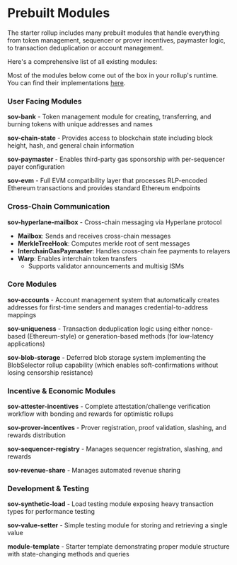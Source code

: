 # Prebuilt Modules

The starter rollup includes many prebuilt modules that handle everything 
from token management, sequencer or prover incentives, paymaster logic, 
to transaction deduplication or account management. 

Here's a comprehensive list of all existing modules: 

Most of the modules below come out of the box in your rollup's runtime. You can find their implementations [here](fix-link).

### User Facing Modules

**sov-bank** - Token management module for
creating, transferring, and burning tokens
with unique addresses and names

**sov-chain-state** - Provides access to
blockchain state including block height, hash,
and general chain information

**sov-paymaster** - Enables third-party gas
sponsorship with per-sequencer payer
configuration

**sov-evm** - Full EVM compatibility layer that
processes RLP-encoded Ethereum transactions
and provides standard Ethereum endpoints

### Cross-Chain Communication

**sov-hyperlane-mailbox** - Cross-chain
  messaging via Hyperlane protocol
- **Mailbox**: Sends and receives cross-chain
  messages
- **MerkleTreeHook**: Computes merkle root of
  sent messages
- **InterchainGasPaymaster**: Handles
  cross-chain fee payments to relayers
- **Warp**: Enables interchain token transfers
    - Supports validator announcements and
  multisig ISMs

### Core Modules

**sov-accounts** - Account management system
that automatically creates addresses for
first-time senders and manages
credential-to-address mappings

**sov-uniqueness** - Transaction deduplication
logic using either nonce-based (Ethereum-style) or
generation-based methods (for low-latency applications)

**sov-blob-storage** - Deferred blob storage
system implementing the BlobSelector rollup
capability (which enables soft-confirmations
without losing censorship resistance)


### Incentive & Economic Modules

**sov-attester-incentives** - Complete
attestation/challenge verification workflow
with bonding and rewards for optimistic
rollups

**sov-prover-incentives** - Prover
registration, proof validation, slashing, and
rewards distribution

**sov-sequencer-registry** - Manages sequencer
registration, slashing, and rewards

**sov-revenue-share** - Manages automated revenue sharing

### Development & Testing

**sov-synthetic-load** - Load testing module
exposing heavy transaction types for
performance testing

**sov-value-setter** - Simple testing module
for storing and retrieving a single value

**module-template** - Starter template
demonstrating proper module structure with
state-changing methods and queries
